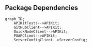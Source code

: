 
## Package Dependencies
```mermaid
graph TD;
    APIKitTests-->APIKit;
    GitHubClient-->APIKit;
    QuickNodeClient-->APIKit;
    POAPClient-->APIKit;
    ServerConfigClient-->ServerConfig;
```